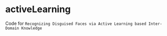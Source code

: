 # activeLearning
Code for `Recognizing Disguised Faces via Active Learning based Inter-Domain Knowledge`

